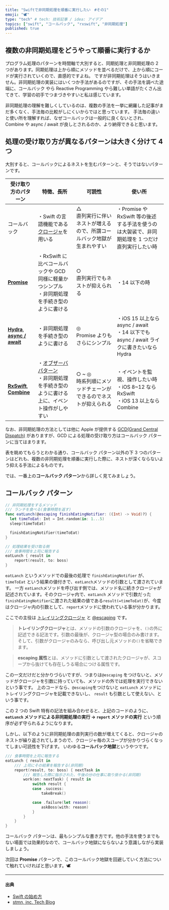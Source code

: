 ```yaml
---
title: "Swiftで非同期処理を順番に実行したい　#その1"
emoji: "🕊"
type: "tech" # tech: 技術記事 / idea: アイデア
topics: ["swift", "コールバック", "rxswift", "非同期処理"]
published: true
---
```


## 複数の非同期処理をどうやって順番に実行するか

プログラム処理のパターンを時間軸で大別すると、同期処理と非同期処理の 2 つがあります。同期処理は上から順にメソッドを並べるだけで、上から順にコードが実行されていくので、直感的ですよね。
ですが非同期処理はそうはいきません。非同期処理の実装にはいくつか手法があるのですが、その手法を調べた途端に、コールバック やら Reactive Programming やら難しい単語がたくさん出てきて、学習の初手でつまづきやすいと私は感じています。

非同期処理の理解を難しくしているのは、複数の手法を一挙に網羅した記事がまだ多くなく、手法毎の比較がしにくいからではと思っています。
手法毎の違いと使い所を理解すれば、なぜコールバックは一般的に良くないとされ、Combine や async / await が良しとされるのか、より納得できると思います。

## 処理の受け取り方が異なるパターンは大きく分けて 4 つ

大別すると、コールバックによるネストを生むパターンと、そうではないパターンです。

| 受け取り方のパターン                                                                                                                                     | 特徴、長所                                                                                                                                                                                   | 可読性                                                                    | 使い所                                                                                         |
| -------------------------------------------------------------------------------------------------------------------------------------------------------- | -------------------------------------------------------------------------------------------------------------------------------------------------------------------------------------------- | ------------------------------------------------------------------------- | ---------------------------------------------------------------------------------------------- |
| コールバック                                                                                                                                             | ・Swift の言語機能である[クロージャ](https://swift.codelly.dev/guide/%E3%82%AF%E3%83%AD%E3%83%BC%E3%82%B8%E3%83%A3/#%E3%82%AF%E3%83%AD%E3%83%BC%E3%82%B8%E3%83%A3%E3%81%A8%E3%81%AF)を用いる | △<br>直列実行に伴いネストが増えるので、所謂コールバック地獄が生まれやすい | ・Promise や RxSwift 等の後述する手法を使うのは大袈裟で、非同期処理を 1 つだけ直列実行したい時 |
| [**Promise**](https://github.com/google/promises)                                                                                                        | ・RxSwift に比べコールバックや GCD 同様に軽量かつシンプル<br> ・非同期処理を手続き型のように書ける                                                                                           | ○<br>直列実行でもネストが抑えられる                                       | ・14 以下の時                                                                                  |
| [**Hydra**](https://github.com/malcommac/Hydra), [**async / await**](https://developer.apple.com/documentation/swift/concurrency#asynchronous-sequences) | ・非同期処理を手続き型のように書ける                                                                                                                                                         | ◎<br>Promise よりもさらにシンプル                                         | ・iOS 15 以上なら async / await<br>・14 以下でも async / await ライクに書きたいなら Hydra      |
| [**RxSwift**](https://github.com/ReactiveX/RxSwift), [**Combine**](https://developer.apple.com/documentation/combine)                                    | ・[オブザーバパターン](https://ja.wikipedia.org/wiki/Observer_%E3%83%91%E3%82%BF%E3%83%BC%E3%83%B3)<br>・非同期処理を手続き型のように書ける上に、イベント操作がしやすい                      | ○ ~ ◎<br>時系列順にメソッドチェーンができるのでネストが抑えられる         | ・イベントを監視、操作したい時<br>・iOS 8~12 なら RxSwift<br>・iOS 13 以上なら Combine         |

なお、非同期処理の方法としては他に Apple が提供する [GCD(Grand Central Dispatch)](https://developer.apple.com/documentation/DISPATCH) がありますが、GCD による処理の受け取り方はコールバック パターンに当てはまります。

表を眺めてもらうとわかる通り、コールバック パターン以外の下 3 つのパターンはどれも、複数の非同期処理を順番に実行した際に、ネストが深くならないよう抑える手法によるものです。

では、一番上の**コールバック パターン**から詳しく見てみましょう。

## コールバック パターン

```swift
// 非同期処理をするメソッド
/// ランチを食べる(食事時間を返す)
func eatLunch(@escaping finishEatingNotifier: ((Int) -> Void)?) {
  let timeToEat: Int = Int.random(in: 1...5)
  sleep(timeToEat)

  finishEatingNotifier(timeToEat)
}

// 処理結果を受け取る側
/// 食事時間を上司に報告する
eatLunch { result in
    report(result, to: boss)
}
```

`eatLanch` というメソッドでの最後の処理で `finishEatingNotifier` が、`timeToEat` という結果の値付きで、`eatLanch`メソッドの引数として渡されています。
一方 `eatLanch`メソッドを呼び出す側では、メソッド名に続きクロージャが記述されています。そのクロージャ内で、`eatLanch` メソッドで引数だった`finishEatingNotifier`に渡された結果の値である`result(=timeToEat)`が、今度はクロージャ内の引数として、`report`メソッドに使われている事が分かります。

ここでの主役は [トレイリングクロージャ](https://swift.codelly.dev/guide/%E3%82%AF%E3%83%AD%E3%83%BC%E3%82%B8%E3%83%A3/#%E3%83%88%E3%83%AC%E3%82%A4%E3%83%AA%E3%83%B3%E3%82%B0%E3%82%AF%E3%83%AD%E3%83%BC%E3%82%B8%E3%83%A3) と [@escaping](https://swift.codelly.dev/guide/%E3%82%AF%E3%83%AD%E3%83%BC%E3%82%B8%E3%83%A3/#escaping) です。

> **トレイリングクロージャ**とは、メソッドの引数のクロージャを、`()`の外に記述できる記法です。引数の最後が、クロージャ型の場合のみ書けます。そして、引数がクロージャのみなら、呼び出し元メソッドの`()`を省略できます。

> **escaping 属性**とは、メソッドに引数として渡されたクロージャが、スコープから抜けても存在しうる場合につける属性です。

この一文だけだと分かりづらいですが、つまりは`@escaping` をつけないと、メソッドがクロージャを引数に持っていても、メソッドの外では処理を実行できないという事です。
上のコードなら、`@escaping`をつけないと `eatLunch` メソッドにトレイリングクロージャを記載できないし、 `result` も引数として使えない、という事です。

この 2 つの Swift 特有の記法を組み合わせると、上記のコードのように、
**`eatLunch` メソッドによる非同期処理の実行 → `report` メソッドの実行**
という順序が必ず守られるようになります。

しかし、以下のように非同期処理の直列実行の数が増えてくると、クロージャのネストが繰り返されてしまうので、クロージャ毎のスコープが分かりづらくなってしまい可読性を下げます。
いわゆる**コールバック地獄**というやつです。

```swift
/// 食事時間を上司に報告する
eatLunch { result in
    /// 上司にその結果を報告する(非同期)
    report(result, to: boss) { nextTask in
        /// 報告した際に指示された、午後の分の仕事に取り掛かる(非同期)
        work(on: nextTask) { result in
            switch result {
            case .success:
                takeBreak()

            case .failure(let reason):
                askBoss(with: reason)
            }
        }
    }
}
```

コールバック パターンは、最もシンプルな書き方です。他の手法を使うまでもない場面では効果的なので、コールバック地獄にならないよう意識しながら実装しましょう。

次回は **Promise** パターンで、このコールバック地獄を回避していく方法について触れていければと思います。🕊

---

#### 出典

- [Swift の始め方](https://swift.codelly.dev)
- [stmn, inc. Tech Blog](https://tech.stmn.co.jp/entry/tech/6649)

